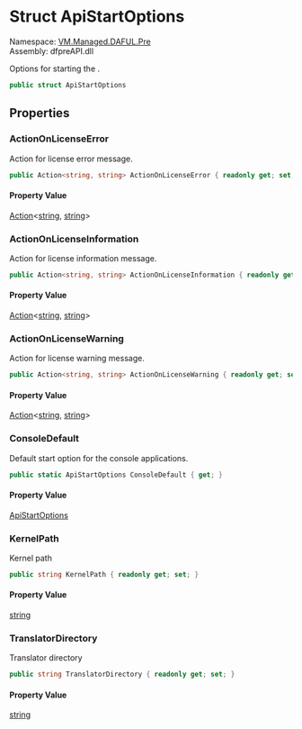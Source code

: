 # Struct ApiStartOptions

Namespace: [VM.Managed.DAFUL.Pre](VM.Managed.DAFUL.Pre.md)  
Assembly: dfpreAPI.dll  

Options for starting the <xref href="VM.Managed.DAFUL.Pre.Api" data-throw-if-not-resolved="false"></xref>.

```csharp
public struct ApiStartOptions
```

## Properties

### ActionOnLicenseError

Action for license error message.

```csharp
public Action<string, string> ActionOnLicenseError { readonly get; set; }
```

#### Property Value

 [Action](https://learn.microsoft.com/dotnet/api/system.action\-2)<[string](https://learn.microsoft.com/dotnet/api/system.string), [string](https://learn.microsoft.com/dotnet/api/system.string)\>

### ActionOnLicenseInformation

Action for license information message.

```csharp
public Action<string, string> ActionOnLicenseInformation { readonly get; set; }
```

#### Property Value

 [Action](https://learn.microsoft.com/dotnet/api/system.action\-2)<[string](https://learn.microsoft.com/dotnet/api/system.string), [string](https://learn.microsoft.com/dotnet/api/system.string)\>

### ActionOnLicenseWarning

Action for license warning message.

```csharp
public Action<string, string> ActionOnLicenseWarning { readonly get; set; }
```

#### Property Value

 [Action](https://learn.microsoft.com/dotnet/api/system.action\-2)<[string](https://learn.microsoft.com/dotnet/api/system.string), [string](https://learn.microsoft.com/dotnet/api/system.string)\>

### ConsoleDefault

Default start option for the console applications.

```csharp
public static ApiStartOptions ConsoleDefault { get; }
```

#### Property Value

 [ApiStartOptions](VM.Managed.DAFUL.Pre.ApiStartOptions.md)

### KernelPath

Kernel path

```csharp
public string KernelPath { readonly get; set; }
```

#### Property Value

 [string](https://learn.microsoft.com/dotnet/api/system.string)

### TranslatorDirectory

Translator directory

```csharp
public string TranslatorDirectory { readonly get; set; }
```

#### Property Value

 [string](https://learn.microsoft.com/dotnet/api/system.string)


